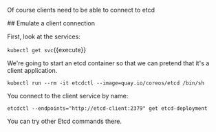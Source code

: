 Of course clients need to be able to connect to etcd

## Emulate a client connection

First, look at the services:

`kubectl get svc`{{execute}}

We're going to start an etcd container so that we can pretend that
it's a client application.

`kubectl run --rm -it etcdctl --image=quay.io/coreos/etcd /bin/sh`

You connect to the client service by name:

`etcdctl --endpoints="http://etcd-client:2379" get etcd-deployment`

You can try other Etcd commands there.
